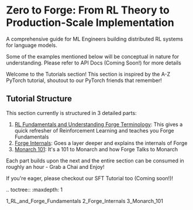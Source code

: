 # Zero to Forge: From RL Theory to Production-Scale Implementation

A comprehensive guide for ML Engineers building distributed RL systems for language models.

Some of the examples mentioned below will be conceptual in nature for understanding. Please refer to API Docs (Coming Soon!) for more details

Welcome to the Tutorials section! This section is inspired by the A-Z PyTorch tutorial, shoutout to our PyTorch friends that remember!

## Tutorial Structure

This section currently is structured in 3 detailed parts:

1. [RL Fundamentals and Understanding Forge Terminology](1_RL_and_Forge_Fundamentals): This gives a quick refresher of Reinforcement Learning and teaches you Forge Fundamentals
2. [Forge Internals](2_Forge_Internals): Goes a layer deeper and explains the internals of Forge
3. [Monarch 101](3_Monarch_101): It's a 101 to Monarch and how Forge Talks to Monarch

Each part builds upon the next and the entire section can be consumed in roughly an hour - Grab a Chai and Enjoy!

If you're eager, please checkout our SFT Tutorial too (Coming soon!)!

.. toctree::
   :maxdepth: 1

   1_RL_and_Forge_Fundamentals
   2_Forge_Internals
   3_Monarch_101
